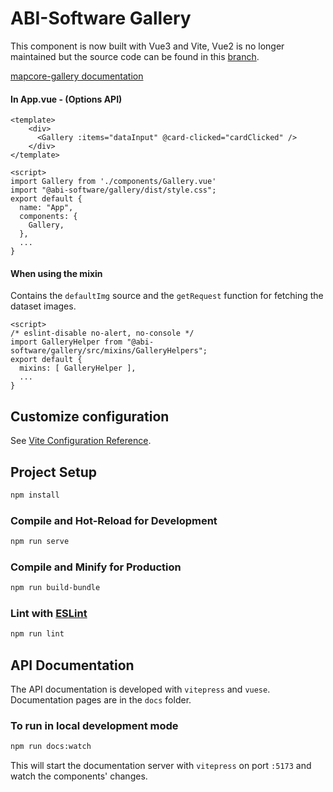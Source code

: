 # ABI-Software Gallery

This component is now built with Vue3 and Vite, Vue2 is no longer maintained but the source code can be found in this [branch](https://github.com/ABI-Software/mapcore-gallery/tree/Vue-2).

[mapcore-gallery documentation](https://abi-software.github.io/mapcore-gallery/)

#### In App.vue - (Options API)
```
<template>
    <div>
      <Gallery :items="dataInput" @card-clicked="cardClicked" />
    </div>
</template>

<script>
import Gallery from './components/Gallery.vue'
import "@abi-software/gallery/dist/style.css";
export default {
  name: "App",
  components: {
    Gallery,
  },
  ...
}
```

#### When using the mixin
Contains the `defaultImg` source and the `getRequest` function for fetching the dataset images.
```
<script>
/* eslint-disable no-alert, no-console */
import GalleryHelper from "@abi-software/gallery/src/mixins/GalleryHelpers";
export default {
  mixins: [ GalleryHelper ],
  ...
}
```

## Customize configuration

See [Vite Configuration Reference](https://vitejs.dev/config/).

## Project Setup

```sh
npm install
```

### Compile and Hot-Reload for Development

```sh
npm run serve
```

### Compile and Minify for Production

```sh
npm run build-bundle
```

### Lint with [ESLint](https://eslint.org/)

```sh
npm run lint
```

## API Documentation

The API documentation is developed with `vitepress` and `vuese`. Documentation pages are in the `docs` folder.

### To run in local development mode
```bash
npm run docs:watch
```

This will start the documentation server with `vitepress` on port `:5173` and watch the components' changes.
